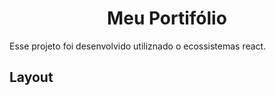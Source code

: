 <h1 align="center">
	Meu Portifólio
</h1>

Esse projeto foi desenvolvido utiliznado o ecossistemas react.

## Layout
